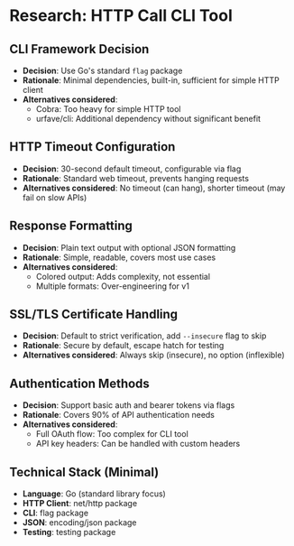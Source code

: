 # Research: HTTP Call CLI Tool

## CLI Framework Decision
- **Decision**: Use Go's standard `flag` package
- **Rationale**: Minimal dependencies, built-in, sufficient for simple HTTP client
- **Alternatives considered**: 
  - Cobra: Too heavy for simple HTTP tool
  - urfave/cli: Additional dependency without significant benefit

## HTTP Timeout Configuration
- **Decision**: 30-second default timeout, configurable via flag
- **Rationale**: Standard web timeout, prevents hanging requests
- **Alternatives considered**: No timeout (can hang), shorter timeout (may fail on slow APIs)

## Response Formatting
- **Decision**: Plain text output with optional JSON formatting
- **Rationale**: Simple, readable, covers most use cases
- **Alternatives considered**: 
  - Colored output: Adds complexity, not essential
  - Multiple formats: Over-engineering for v1

## SSL/TLS Certificate Handling
- **Decision**: Default to strict verification, add `--insecure` flag to skip
- **Rationale**: Secure by default, escape hatch for testing
- **Alternatives considered**: Always skip (insecure), no option (inflexible)

## Authentication Methods
- **Decision**: Support basic auth and bearer tokens via flags
- **Rationale**: Covers 90% of API authentication needs
- **Alternatives considered**: 
  - Full OAuth flow: Too complex for CLI tool
  - API key headers: Can be handled with custom headers

## Technical Stack (Minimal)
- **Language**: Go (standard library focus)
- **HTTP Client**: net/http package
- **CLI**: flag package
- **JSON**: encoding/json package
- **Testing**: testing package